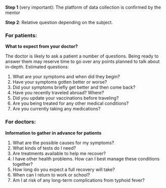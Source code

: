 **Step 1** (very important): The platform of data collection is confirmed by the mentor

**Step 2**: Relative question depending on the subject.

### For patients:
**What to expect from your doctor?**

The doctor is likely to ask a patient a number of questions. Being ready to answer them may reserve time to go over any points planned to talk about in-depth. Estimated questions:

1. What are your symptoms and when did they begin?
2. Have your symptoms gotten better or worse?
3. Did your symptoms briefly get better and then come back?
4. Have you recently traveled abroad? Where?
5. Did you update your vaccinations before traveling?
6. Are you being treated for any other medical conditions?
7. Are you currently taking any medications?


### For doctors:
**Information to gather in advance for patients**

1. What are the possible causes for my symptoms?
2. What kinds of tests do I need?
3. Are treatments available to help me recover?
4. I have other health problems. How can I best manage these conditions together?
5. How long do you expect a full recovery will take?
6. When can I return to work or school?
7. Am I at risk of any long-term complications from typhoid fever?
